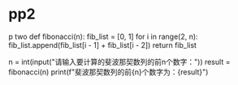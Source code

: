 # pp2
p two
def fibonacci(n):
    fib_list = [0, 1]
    for i in range(2, n):
        fib_list.append(fib_list[i - 1] + fib_list[i - 2])
    return fib_list

n = int(input("请输入要计算的斐波那契数列的前n个数字："))
result = fibonacci(n)
print(f"斐波那契数列的前{n}个数字为：{result}")
